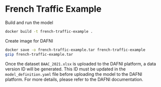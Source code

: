 # French Traffic Example

Build and run the model

```sh
docker build -t french-traffic-example .
```

Create image for DAFNI

```sh
docker save -o french-traffic-example.tar french-traffic-example
gzip french-traffic-example.tar 
```

Once the dataset `BAAC_2021.xlsx` is uploaded to the DAFNI platform, a data version ID will be generated. 
This ID must be updated in the `model_definition.yaml` file before uploading the model to the DAFNI platform.
For more details, please refer to the DAFNI documentation.
